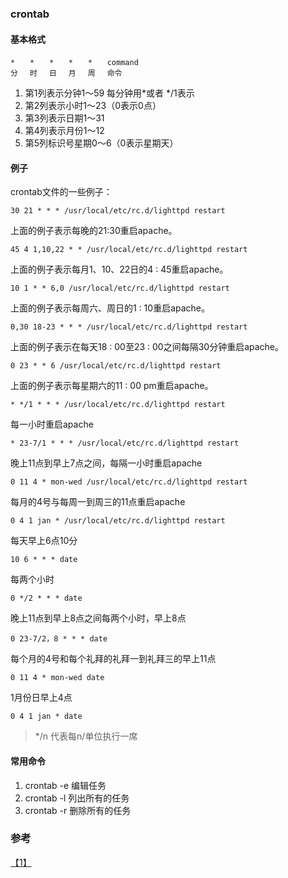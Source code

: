 ### crontab

#### 基本格式
```
*　　*　　*　　*　　*　　command
分　 时　 日　 月　 周　 命令
```

1. 第1列表示分钟1～59 每分钟用*或者 */1表示
2. 第2列表示小时1～23（0表示0点）
3. 第3列表示日期1～31
4. 第4列表示月份1～12
5. 第5列标识号星期0～6（0表示星期天）

#### 例子
crontab文件的一些例子：
```
30 21 * * * /usr/local/etc/rc.d/lighttpd restart
```
上面的例子表示每晚的21:30重启apache。
```
45 4 1,10,22 * * /usr/local/etc/rc.d/lighttpd restart
```
上面的例子表示每月1、10、22日的4 : 45重启apache。
```
10 1 * * 6,0 /usr/local/etc/rc.d/lighttpd restart
```
上面的例子表示每周六、周日的1 : 10重启apache。
```
0,30 18-23 * * * /usr/local/etc/rc.d/lighttpd restart
```
上面的例子表示在每天18 : 00至23 : 00之间每隔30分钟重启apache。
```
0 23 * * 6 /usr/local/etc/rc.d/lighttpd restart
```
上面的例子表示每星期六的11 : 00 pm重启apache。
```
* */1 * * * /usr/local/etc/rc.d/lighttpd restart
```
每一小时重启apache
```
* 23-7/1 * * * /usr/local/etc/rc.d/lighttpd restart
```
晚上11点到早上7点之间，每隔一小时重启apache
```
0 11 4 * mon-wed /usr/local/etc/rc.d/lighttpd restart
```
每月的4号与每周一到周三的11点重启apache
```
0 4 1 jan * /usr/local/etc/rc.d/lighttpd restart
```
每天早上6点10分
```
10 6 * * * date
```
每两个小时
```
0 */2 * * * date
```
晚上11点到早上8点之间每两个小时，早上8点
```
0 23-7/2，8 * * * date
```
每个月的4号和每个礼拜的礼拜一到礼拜三的早上11点
```
0 11 4 * mon-wed date
```
1月份日早上4点
```
0 4 1 jan * date
```

> */n 代表每n/单位执行一席

#### 常用命令
1. crontab -e 编辑任务
2. crontab -l 列出所有的任务
3. crontab -r 删除所有的任务

### 参考
[【1】](http://www.jb51.net/LINUXjishu/19905.html)
